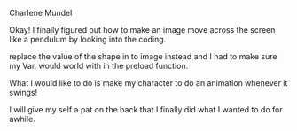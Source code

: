 Charlene Mundel

Okay! I finally figured out how to make an image move across the screen like a
pendulum by looking into the coding.

replace the value of the shape in to image instead and I had to make sure my Var.
would world with in the preload function.

What I would like to do is make my character to do an animation whenever it swings!

I will give my self a pat on the back that I finally did what I wanted to do for awhile.
